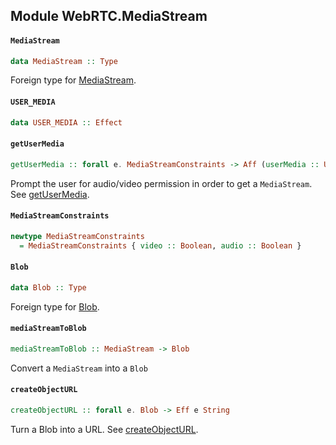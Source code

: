## Module WebRTC.MediaStream

#### `MediaStream`

``` purescript
data MediaStream :: Type
```

Foreign type for [MediaStream](https://developer.mozilla.org/en-US/docs/Web/API/Media_Streams_API#LocalMediaStream).

#### `USER_MEDIA`

``` purescript
data USER_MEDIA :: Effect
```

#### `getUserMedia`

``` purescript
getUserMedia :: forall e. MediaStreamConstraints -> Aff (userMedia :: USER_MEDIA | e) MediaStream
```

Prompt the user for audio/video permission in order to get a `MediaStream`.  See [getUserMedia](https://developer.mozilla.org/en-US/docs/Web/API/MediaDevices/getUserMedia).

#### `MediaStreamConstraints`

``` purescript
newtype MediaStreamConstraints
  = MediaStreamConstraints { video :: Boolean, audio :: Boolean }
```

#### `Blob`

``` purescript
data Blob :: Type
```

Foreign type for [Blob](https://developer.mozilla.org/en-US/docs/Web/API/Blob).

#### `mediaStreamToBlob`

``` purescript
mediaStreamToBlob :: MediaStream -> Blob
```

Convert a `MediaStream` into a `Blob`

#### `createObjectURL`

``` purescript
createObjectURL :: forall e. Blob -> Eff e String
```

Turn a Blob into a URL.  See [createObjectURL](https://developer.mozilla.org/en-US/docs/Web/API/URL/createObjectURL).


